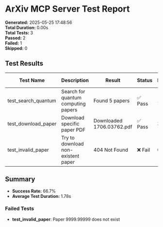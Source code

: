 # ArXiv MCP Server Test Report

**Generated:** 2025-05-25 17:48:56  
**Total Duration:** 0.00s  
**Total Tests:** 3  
**Passed:** 2  
**Failed:** 1  
**Skipped:** 0

## Test Results

| Test Name | Description | Result | Status | Duration | Timestamp | Error Message |
|-----------|-------------|--------|--------|----------|-----------|---------------|
| test_search_quantum | Search for quantum computing papers | Found 5 papers | ✅ Pass | 1.23s | 2025-05-25 17:48:56 |  |
| test_download_paper | Download specific paper PDF | Downloaded 1706.03762.pdf | ✅ Pass | 3.45s | 2025-05-25 17:48:56 |  |
| test_invalid_paper | Try to download non-existent paper | 404 Not Found | ❌ Fail | 0.67s | 2025-05-25 17:48:56 | Paper 9999.99999 does not exist |


## Summary

- **Success Rate:** 66.7%
- **Average Test Duration:** 1.78s

### Failed Tests

- **test_invalid_paper**: Paper 9999.99999 does not exist